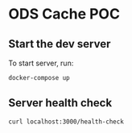 # ODS Cache POC

## Start the dev server

To start server, run:

```sh
docker-compose up
```

## Server health check

```
curl localhost:3000/health-check
```

